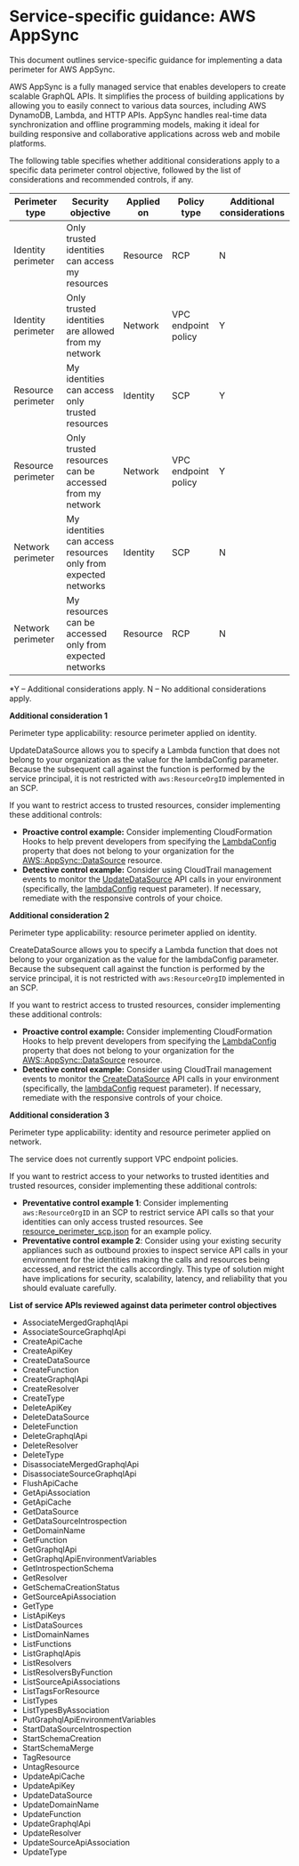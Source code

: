 
# Service-specific guidance: AWS AppSync


This document outlines service-specific guidance for implementing a data perimeter for AWS AppSync. 

AWS AppSync is a fully managed service that enables developers to create scalable GraphQL APIs. It simplifies the process of building applications by allowing you to easily connect to various data sources, including AWS DynamoDB, Lambda, and HTTP APIs. AppSync handles real-time data synchronization and offline programming models, making it ideal for building responsive and collaborative applications across web and mobile platforms.


The following table specifies whether additional considerations apply to a specific data perimeter control objective, followed by the list of considerations and recommended controls, if any.

| Perimeter type | Security objective | Applied on | Policy type | Additional considerations |
|----------------|-------------------|------------|-------------|------------------------|
| Identity perimeter | Only trusted identities can access my resources | Resource | RCP | N |
| Identity perimeter | Only trusted identities are allowed from my network | Network | VPC endpoint policy | Y |
| Resource perimeter | My identities can access only trusted resources | Identity | SCP | Y |
| Resource perimeter | Only trusted resources can be accessed from my network | Network | VPC endpoint policy | Y |
| Network perimeter | My identities can access resources only from expected networks | Identity | SCP | N |
| Network perimeter | My resources can be accessed only from expected networks | Resource | RCP | N |

*Y – Additional considerations apply. N – No additional considerations apply.


**Additional consideration 1**

Perimeter type applicability: resource perimeter applied on identity.
        
UpdateDataSource allows you to specify a Lambda function that does not belong to your organization as the value for the lambdaConfig parameter. Because the subsequent call against the function is performed by the service principal, it is not restricted with `aws:ResourceOrgID` implemented in an SCP.

If you want to restrict access to trusted resources, consider implementing these additional controls:

* **Proactive control example:** Consider implementing CloudFormation Hooks to help prevent developers from specifying the [LambdaConfig](https://docs.aws.amazon.com/AWSCloudFormation/latest/UserGuide/aws-resource-appsync-datasource.html#cfn-appsync-datasource-lambdaconfig) property that does not belong to your organization for the [AWS::AppSync::DataSource](https://docs.aws.amazon.com/AWSCloudFormation/latest/UserGuide/aws-resource-appsync-datasource.html) resource.
* **Detective control example:** Consider using CloudTrail management events to monitor the [UpdateDataSource](https://docs.aws.amazon.com/appsync/latest/APIReference/API_UpdateDataSource.html) API calls in your environment (specifically, the [lambdaConfig](https://docs.aws.amazon.com/appsync/latest/APIReference/API_UpdateDataSource.html#appsync-UpdateDataSource-request-lambdaConfig) request parameter). If necessary, remediate with the responsive controls of your  choice.


**Additional consideration 2**

Perimeter type applicability: resource perimeter applied on identity.
        
CreateDataSource allows you to specify a Lambda function that does not belong to your organization as the value for the lambdaConfig parameter. Because the subsequent call against the function is performed by the service principal, it is not restricted with `aws:ResourceOrgID` implemented in an SCP.

If you want to restrict access to trusted resources, consider implementing these additional controls:

* **Proactive control example:** Consider implementing CloudFormation Hooks to help prevent developers from specifying the [LambdaConfig](https://docs.aws.amazon.com/AWSCloudFormation/latest/UserGuide/aws-resource-appsync-datasource.html#cfn-appsync-datasource-lambdaconfig) property that does not belong to your organization for the [AWS::AppSync::DataSource](https://docs.aws.amazon.com/AWSCloudFormation/latest/UserGuide/aws-resource-appsync-datasource.html) resource.
* **Detective control example:** Consider using CloudTrail management events to monitor the [CreateDataSource](https://docs.aws.amazon.com/appsync/latest/APIReference/API_CreateDataSource.html) API calls in your environment (specifically, the [lambdaConfig](https://docs.aws.amazon.com/appsync/latest/APIReference/API_CreateDataSource.html#appsync-CreateDataSource-request-lambdaConfig) request parameter). If necessary, remediate with the responsive controls of your  choice.

**Additional consideration 3**

Perimeter type applicability: identity and resource perimeter applied on network.
        
The service does not currently support VPC endpoint policies.

If you want to restrict access to your networks to trusted identities and trusted resources, consider implementing these additional controls:

* **Preventative control example 1**: Consider implementing `aws:ResourceOrgID` in an SCP to restrict service API calls so that your identities can only access trusted resources. See [resource_perimeter_scp.json](https://github.com/aws-samples/data-perimeter-policy-examples/blob/main/service_control_policies/resource_perimeter_scp.json) for an example policy.
* **Preventative control example 2**: Consider using your existing security appliances such as outbound proxies to inspect service API calls in your environment for the identities making the calls and resources being accessed, and restrict the calls accordingly. This type of solution might have implications for security, scalability, latency, and reliability that you should evaluate carefully.



**List of service APIs reviewed against data perimeter control objectives**

* AssociateMergedGraphqlApi
* AssociateSourceGraphqlApi
* CreateApiCache
* CreateApiKey
* CreateDataSource
* CreateFunction
* CreateGraphqlApi
* CreateResolver
* CreateType
* DeleteApiKey
* DeleteDataSource
* DeleteFunction
* DeleteGraphqlApi
* DeleteResolver
* DeleteType
* DisassociateMergedGraphqlApi
* DisassociateSourceGraphqlApi
* FlushApiCache
* GetApiAssociation
* GetApiCache
* GetDataSource
* GetDataSourceIntrospection
* GetDomainName
* GetFunction
* GetGraphqlApi
* GetGraphqlApiEnvironmentVariables
* GetIntrospectionSchema
* GetResolver
* GetSchemaCreationStatus
* GetSourceApiAssociation
* GetType
* ListApiKeys
* ListDataSources
* ListDomainNames
* ListFunctions
* ListGraphqlApis
* ListResolvers
* ListResolversByFunction
* ListSourceApiAssociations
* ListTagsForResource
* ListTypes
* ListTypesByAssociation
* PutGraphqlApiEnvironmentVariables
* StartDataSourceIntrospection
* StartSchemaCreation
* StartSchemaMerge
* TagResource
* UntagResource
* UpdateApiCache
* UpdateApiKey
* UpdateDataSource
* UpdateDomainName
* UpdateFunction
* UpdateGraphqlApi
* UpdateResolver
* UpdateSourceApiAssociation
* UpdateType
